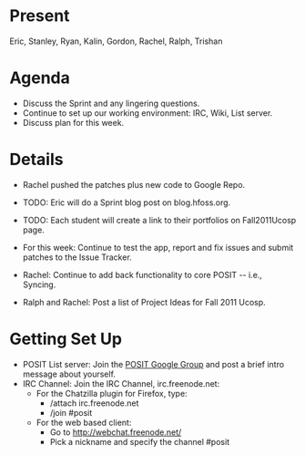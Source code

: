 # Present #

Eric, Stanley, Ryan, Kalin, Gordon, Rachel, Ralph, Trishan

# Agenda #

  * Discuss the Sprint and any lingering questions.
  * Continue to set up our working environment: IRC, Wiki, List server.
  * Discuss plan for this week.

# Details #

  * Rachel pushed the patches plus new code to Google Repo.
  * TODO: Eric will do a Sprint blog post on blog.hfoss.org.
  * TODO: Each student will create a link to their portfolios on Fall2011Ucosp page.

  * For this week: Continue to test the app, report and fix issues and submit patches to the Issue Tracker.
  * Rachel: Continue to add back functionality to core POSIT -- i.e., Syncing.
  * Ralph and Rachel:  Post a list of Project Ideas for Fall 2011 Ucosp.

# Getting Set Up #

  * POSIT List server:  Join the  [POSIT Google Group](http://groups.google.com/group/posit-group) and post a brief intro message about yourself.
  * IRC Channel: Join the IRC Channel, irc.freenode.net:
    * For the Chatzilla plugin for Firefox, type:
      * /attach irc.freenode.net
      * /join #posit
    * For the web based client:
      * Go to http://webchat.freenode.net/
      * Pick a nickname and specify the channel #posit